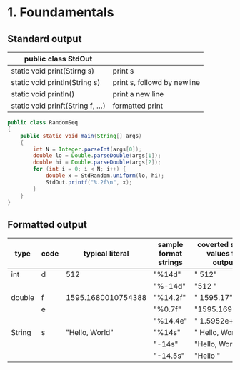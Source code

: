 # 1. Foundamentals


## Standard output

| public class StdOut                    |                             |
|-------------------------------------- |--------------------------- |
| static void print(Stirng s)            | print s                     |
| static void println(String s)          | print s, followd by newline |
| static void println()                  | print a new line            |
| static void prinft(String f, &#x2026;) | formatted print             |

```java
public class RandomSeq
{
    public static void main(String[] args)
    {
        int N = Integer.parseInt(args[0]);
        double lo = Double.parseDouble(args[1]);
        double hi = Double.parseDouble(args[2]);
        for (int i = 0; i < N; i++) {
            double x = StdRandom.uniform(lo, hi);
            StdOut.printf("%.2f\n", x);
        }
    }
}
```

## Formatted output

| type   | code | typical literal    | sample  format strings | coverted string  values for output |
|------ |---- |------------------ |---------------------- |---------------------------------- |
| int    | d    | 512                | "%14d"                 | "           512"                   |
|        |      |                    | "%-14d"                | "512          "                    |
| double | f    | 1595.1680010754388 | "%14.2f"               | "        1595.17"                  |
|        | e    |                    | "%0.7f"                | "1595.1690011"                     |
|        |      |                    | "%14.4e"               | "     1.5952e+03"                  |
| String | s    | "Hello, World"     | "%14s"                 | "   Hello, World"                  |
|        |      |                    | "-14s"                 | "Hello, World   "                  |
|        |      |                    | "-14.5s"               | "Hello          "                  |
